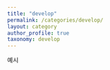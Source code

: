 ```yaml
---
title: "develop"
permalink: /categories/develop/
layout: category
author_profile: true
taxonomy: develop
---
```


예시